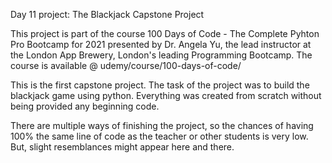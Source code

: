 Day 11 project: The Blackjack Capstone Project

This project is part of the course 100 Days of Code - The Complete Pyhton Pro Bootcamp for 2021 presented by Dr. Angela Yu, the lead instructor at the London App Brewery, London's leading Programming Bootcamp. The course is available @ udemy/course/100-days-of-code/

This is the first capstone project. The task of the project was to build the blackjack game using python. Everything was created from scratch without being provided any beginning code.

There are multiple ways of finishing the project, so the chances of having 100% the same line of code as the teacher or other students is very low. But, slight resemblances might appear here and there.
